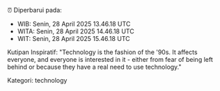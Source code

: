 ⏰ Diperbarui pada:
- WIB: Senin, 28 April 2025 13.46.18 UTC
- WITA: Senin, 28 April 2025 14.46.18 UTC
- WIT: Senin, 28 April 2025 15.46.18 UTC

Kutipan Inspiratif:
"Technology is the fashion of the '90s. It affects everyone, and everyone is interested in it - either from fear of being left behind or because they have a real need to use technology."


Kategori: technology


